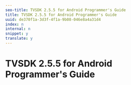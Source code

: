```yaml
---
seo-title: TVSDK 2.5.5 for Android Programmer's Guide
title: TVSDK 2.5.5 for Android Programmer's Guide
uuid: de370f1a-3d3f-4f1a-9b08-046e8a4a31d4
index: n
internal: n
snippet: y
translate: y
---
```


# TVSDK 2.5.5 for Android Programmer's Guide

